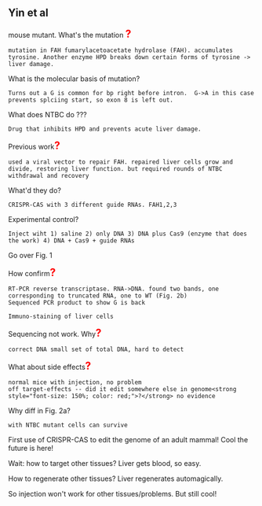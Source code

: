 ## Yin et al

mouse mutant. What's the mutation <strong style="font-size: 150%; color: red;">?</strong>

	mutation in FAH fumarylacetoacetate hydrolase (FAH). accumulates tyrosine. Another enzyme HPD breaks down certain forms of tyrosine -> liver damage.
	
What is the molecular basis of mutation?

	Turns out a G is common for bp right before intron.  G->A in this case prevents splciing start, so exon 8 is left out.

What does NTBC do ???

	Drug that inhibits HPD and prevents acute liver damage. 
	
Previous work<strong style="font-size: 150%; color: red;">?</strong>

	used a viral vector to repair FAH. repaired liver cells grow and divide, restoring liver function. but required rounds of NTBC withdrawal and recovery

What'd they do?

	CRISPR-CAS with 3 different guide RNAs. FAH1,2,3

Experimental control?

	Inject wiht 1) saline 2) only DNA 3) DNA plus Cas9 (enzyme that does the work) 4) DNA + Cas9 + guide RNAs

Go over Fig. 1


How confirm<strong style="font-size: 150%; color: red;">?</strong> 

	RT-PCR reverse transcriptase. RNA->DNA. found two bands, one corresponding to truncated RNA, one to WT (Fig. 2b)
	Sequenced PCR product to show G is back
	
	Immuno-staining of liver cells

Sequencing not work. Why<strong style="font-size: 150%; color: red;">?</strong>
	
	correct DNA small set of total DNA, hard to detect

What about side effects<strong style="font-size: 150%; color: red;">?</strong>

	normal mice with injection, no problem
	off target-effects -- did it edit somewhere else in genome<strong style="font-size: 150%; color: red;">?</strong> no evidence		


Why diff in Fig. 2a?

	with NTBC mutant cells can survive
	
First use of CRISPR-CAS to edit the genome of an adult mammal!  Cool the future is here!

Wait: how to target other tissues? Liver gets blood, so easy.

How to regenerate other tissues? Liver regenerates automagically.

So injection won't work for other tissues/problems.  But still cool!